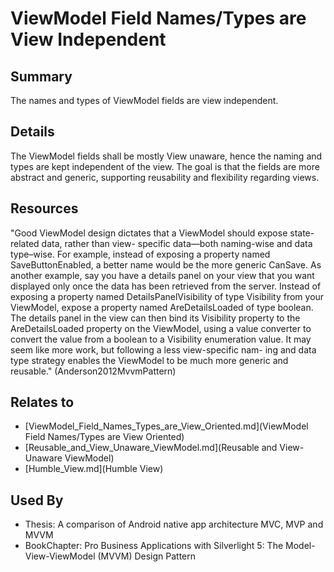 # ViewModel Field Names/Types are View Independent

## Summary
The names and types of ViewModel fields are view independent.

## Details
The ViewModel fields shall be mostly View unaware, hence the naming and types are kept independent of the view.
The goal is that the fields are more abstract and generic, supporting reusability and flexibility regarding views.

## Resources
"Good ViewModel design dictates that a ViewModel should expose state-related data, rather than view-
specific data—both naming-wise and data type–wise. For example, instead of exposing a property named
SaveButtonEnabled, a better name would be the more generic CanSave. As another example, say you have a
details panel on your view that you want displayed only once the data has been retrieved from the server. Instead
of exposing a property named DetailsPanelVisibility of type Visibility from your ViewModel, expose a
property named AreDetailsLoaded of type boolean. The details panel in the view can then bind its Visibility
property to the AreDetailsLoaded property on the ViewModel, using a value converter to convert the value from a
boolean to a Visibility enumeration value. It may seem like more work, but following a less view-specific nam-
ing and data type strategy enables the ViewModel to be much more generic and reusable." (Anderson2012MvvmPattern)


## Relates to

* [ViewModel_Field_Names_Types_are_View_Oriented.md](ViewModel Field Names/Types are View Oriented)
* [Reusable_and_View_Unaware_ViewModel.md](Reusable and View-Unaware ViewModel)
* [Humble_View.md](Humble View)

## Used By
* Thesis: A comparison of Android native app architecture MVC, MVP and MVVM
* BookChapter: Pro Business Applications with Silverlight 5: The Model-View-ViewModel (MVVM) Design Pattern

